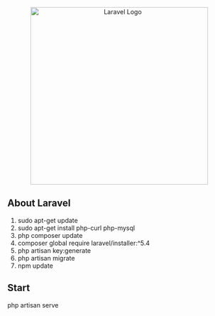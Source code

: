 <p align="center"><a href="https://laravel.com" target="_blank"><img src="https://raw.githubusercontent.com/laravel/art/master/logo-lockup/5%20SVG/2%20CMYK/1%20Full%20Color/laravel-logolockup-cmyk-red.svg" width="400" alt="Laravel Logo"></a></p>


## About Laravel

1) sudo apt-get update
2) sudo apt-get install php-curl php-mysql
3) php composer update
4) composer global require laravel/installer:^5.4
5) php artisan key:generate
6) php artisan migrate
7) npm update


## Start

php artisan serve
